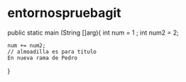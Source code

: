 # entornospruebagit
public static main (String []arg){
    int num = 1 ; 
    int num2 = 2;

    num += num2;
    // almoadilla es para titulo 
    En nueva rama de Pedro
    

}